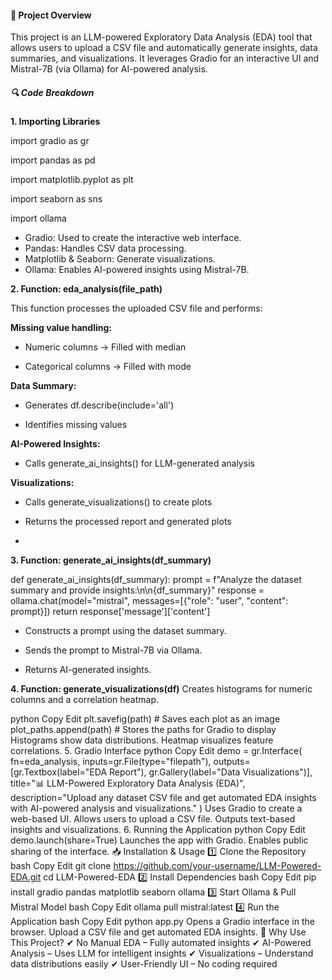 #### 📌 Project Overview

This project is an LLM-powered Exploratory Data Analysis (EDA) tool that allows users to upload a CSV file and automatically generate insights, data summaries, and visualizations. It leverages Gradio for an interactive UI and Mistral-7B (via Ollama) for AI-powered analysis.

##### 🔍 Code Breakdown

**1. Importing Libraries**

import gradio as gr

import pandas as pd

import matplotlib.pyplot as plt

import seaborn as sns

import ollama

- Gradio: Used to create the interactive web interface.
- Pandas: Handles CSV data processing.
- Matplotlib & Seaborn: Generate visualizations.
- Ollama: Enables AI-powered insights using Mistral-7B.


**2. Function: eda_analysis(file_path)**

This function processes the uploaded CSV file and performs:

**Missing value handling:**

- Numeric columns → Filled with median

- Categorical columns → Filled with mode

**Data Summary:**

- Generates df.describe(include='all')

- Identifies missing values

**AI-Powered Insights:**

- Calls generate_ai_insights() for LLM-generated analysis

**Visualizations:**

- Calls generate_visualizations() to create plots
  
- Returns the processed report and generated plots

- 
**3. Function: generate_ai_insights(df_summary)**

def generate_ai_insights(df_summary):
    prompt = f"Analyze the dataset summary and provide insights:\n\n{df_summary}"
    response = ollama.chat(model="mistral", messages=[{"role": "user", "content": prompt}])
    return response['message']['content']
    
- Constructs a prompt using the dataset summary.

- Sends the prompt to Mistral-7B via Ollama.

- Returns AI-generated insights.


**4. Function: generate_visualizations(df)**
Creates histograms for numeric columns and a correlation heatmap.

python
Copy
Edit
plt.savefig(path)  # Saves each plot as an image
plot_paths.append(path)  # Stores the paths for Gradio to display
Histograms show data distributions.
Heatmap visualizes feature correlations.
5. Gradio Interface
python
Copy
Edit
demo = gr.Interface(
    fn=eda_analysis,
    inputs=gr.File(type="filepath"),
    outputs=[gr.Textbox(label="EDA Report"), gr.Gallery(label="Data Visualizations")],
    title="📊 LLM-Powered Exploratory Data Analysis (EDA)",
    description="Upload any dataset CSV file and get automated EDA insights with AI-powered analysis and visualizations."
)
Uses Gradio to create a web-based UI.
Allows users to upload a CSV file.
Outputs text-based insights and visualizations.
6. Running the Application
python
Copy
Edit
demo.launch(share=True)
Launches the app with Gradio.
Enables public sharing of the interface.
📥 Installation & Usage
1️⃣ Clone the Repository
bash
Copy
Edit
git clone https://github.com/your-username/LLM-Powered-EDA.git
cd LLM-Powered-EDA
2️⃣ Install Dependencies
bash
Copy
Edit
pip install gradio pandas matplotlib seaborn ollama
3️⃣ Start Ollama & Pull Mistral Model
bash
Copy
Edit
ollama pull mistral:latest
4️⃣ Run the Application
bash
Copy
Edit
python app.py
Opens a Gradio interface in the browser.
Upload a CSV file and get automated EDA insights.
🌟 Why Use This Project?
✔ No Manual EDA – Fully automated insights
✔ AI-Powered Analysis – Uses LLM for intelligent insights
✔ Visualizations – Understand data distributions easily
✔ User-Friendly UI – No coding required
